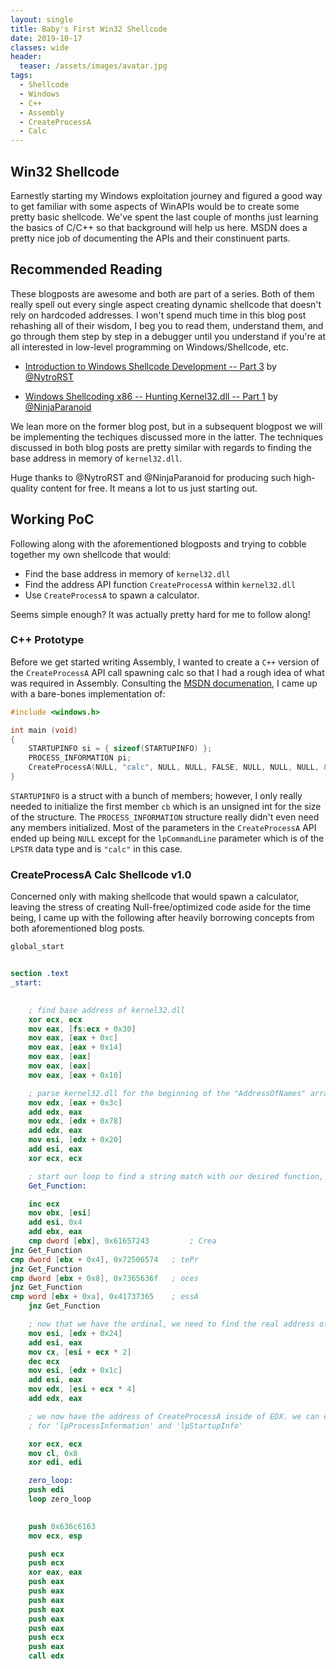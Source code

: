 ```yaml
---
layout: single
title: Baby's First Win32 Shellcode
date: 2019-10-17
classes: wide
header:
  teaser: /assets/images/avatar.jpg
tags:
  - Shellcode
  - Windows
  - C++ 
  - Assembly
  - CreateProcessA
  - Calc
---
```



## Win32 Shellcode
Earnestly starting my Windows exploitation journey and figured a good way to get familiar with some aspects of WinAPIs would be to create some pretty basic shellcode. We've spent the last couple of months just learning the basics of C/C++ so that background will help us here. MSDN does a pretty nice job of documenting the APIs and their constinuent parts. 

## Recommended Reading
These blogposts are awesome and both are part of a series. Both of them really spell out every single aspect creating dynamic shellcode that doesn't rely on hardcoded addresses. I won't spend much time in this blog post rehashing all of their wisdom, I beg you to read them, understand them, and go through them step by step in a debugger until you understand if you're at all interested in low-level programming on Windows/Shellcode, etc. 

+ [Introduction to Windows Shellcode Development -- Part 3](https://securitycafe.ro/2016/02/15/introduction-to-windows-shellcode-development-part-3/) by [@NytroRST](https://twitter.com/NytroRST)

+ [Windows Shellcoding x86 -- Hunting Kernel32.dll -- Part 1](https://0xdarkvortex.dev/index.php/2019/03/18/windows-shellcoding-x86-hunting-kernel32-dll-part-1/) by [@NinjaParanoid](https://twitter.com/NinjaParanoid)

We lean more on the former blog post, but in a subsequent blogpost we will be implementing the techiques discussed more in the latter. The techniques discussed in both blog posts are pretty similar with regards to finding the base address in memory of `kernel32.dll`.

Huge thanks to @NytroRST and @NinjaParanoid for producing such high-quality content for free. It means a lot to us just starting out. 

## Working PoC
Following along with the aforementioned blogposts and trying to cobble together my own shellcode that would:
+ Find the base address in memory of `kernel32.dll`
+ Find the address API function `CreateProcessA` within `kernel32.dll`
+ Use `CreateProcessA` to spawn a calculator. 

Seems simple enough? It was actually pretty hard for me to follow along! 

### C++ Prototype 
Before we get started writing Assembly, I wanted to create a `C++` version of the `CreateProcessA` API call spawning calc so that I had a rough idea of what was required in Assembly. Consulting the [MSDN documenation](https://docs.microsoft.com/en-us/windows/win32/procthread/creating-processes), I came up with a bare-bones implementation of: 
```c++
#include <windows.h>

int main (void) 
{
    STARTUPINFO si = { sizeof(STARTUPINFO) };
    PROCESS_INFORMATION pi;
    CreateProcessA(NULL, "calc", NULL, NULL, FALSE, NULL, NULL, NULL, &si, &pi);
}
```

`STARTUPINFO` is a struct with a bunch of members; however, I only really needed to initialize the first member `cb` which is an unsigned int for the size of the structure. The `PROCESS_INFORMATION` structure really didn't even need any members initialized. Most of the parameters in the `CreateProcessA` API ended up being `NULL` except for the `lpCommandLine` parameter which is of the `LPSTR` data type and is `"calc"` in this case.

### CreateProcessA Calc Shellcode v1.0
Concerned only with making shellcode that would spawn a calculator, leaving the stress of creating Null-free/optimized code aside for the time being, I came up with the following after heavily borrowing concepts from both aforementioned blog posts. 
```nasm
global_start


section .text
_start: 

    
    ; find base address of kernel32.dll
    xor ecx, ecx
    mov eax, [fs:ecx + 0x30]
    mov eax, [eax + 0xc]
    mov eax, [eax + 0x14]
    mov eax, [eax]
    mov eax, [eax]
    mov eax, [eax + 0x10]      

    ; parse kernel32.dll for the beginning of the "AddressOfNames" array of pointers
    mov edx, [eax + 0x3c]
    add edx, eax
    mov edx, [edx + 0x78]
    add edx, eax
    mov esi, [edx + 0x20]
    add esi, eax
    xor ecx, ecx

    ; start our loop to find a string match with our desired function, which is 'CreateProcessA'. we will end up with the ordinal of the function
    Get_Function:

    inc ecx
    mov ebx, [esi]
    add esi, 0x4
    add ebx, eax
    cmp dword [ebx], 0x61657243         ; Crea
jnz Get_Function
cmp dword [ebx + 0x4], 0x72506574   ; tePr  
jnz Get_Function
cmp dword [ebx + 0x8], 0x7365636f   ; oces
jnz Get_Function
cmp word [ebx + 0xa], 0x41737365	; essA
    jnz Get_Function

    ; now that we have the ordinal, we need to find the real address of the CreateProcessA function
    mov esi, [edx + 0x24]
    add esi, eax
    mov cx, [esi + ecx * 2]
    dec ecx
    mov esi, [edx + 0x1c]
    add esi, eax
    mov edx, [esi + ecx * 4]
    add edx, eax

    ; we now have the address of CreateProcessA inside of EDX. we can call calc.exe by just placing 'calc' on the stack, and setting a pointer to it to satisfy the struct arguments 
    ; for 'lpProcessInformation' and 'lpStartupInfo'

    xor ecx, ecx
    mov cl, 0x8
    xor edi, edi

    zero_loop:
    push edi
    loop zero_loop

    
    push 0x636c6163
    mov ecx, esp

    push ecx
    push ecx
    xor eax, eax
    push eax
    push eax
    push eax
    push eax
    push eax
    push eax
    push ecx
    push eax
    call edx

